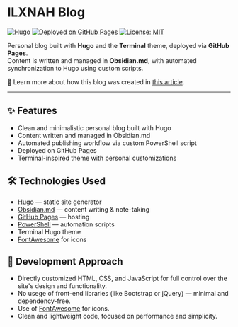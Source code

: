 # ILXNAH Blog

[![Hugo](https://img.shields.io/badge/Built%20with-Hugo-blue)](https://gohugo.io/)
[![Deployed on GitHub Pages](https://img.shields.io/badge/Deployed%20on-GitHub%20Pages-brightgreen)](https://pages.github.com/)
[![License: MIT](https://img.shields.io/badge/License-MIT-yellow.svg)](https://opensource.org/licenses/MIT)

Personal blog built with **Hugo** and the **Terminal** theme, deployed via **GitHub Pages**.  
Content is written and managed in **Obsidian.md**, with automated synchronization to Hugo using custom scripts.

📝 Learn more about how this blog was created in [this article](https://ilxnah.github.io/posts/creating-obsidian-blog/).

---

## ✨ Features

- Clean and minimalistic personal blog built with Hugo
- Content written and managed in Obsidian.md
- Automated publishing workflow via custom PowerShell script
- Deployed on GitHub Pages
- Terminal-inspired theme with personal customizations

## 🛠️ Technologies Used

- [Hugo](https://gohugo.io/) — static site generator
- [Obsidian.md](https://obsidian.md/) — content writing & note-taking
- [GitHub Pages](https://pages.github.com/) — hosting
- [PowerShell](https://learn.microsoft.com/en-us/powershell/) — automation scripts
- Terminal Hugo theme
- [FontAwesome](https://fontawesome.com/) for icons

## 🚀 Development Approach

- Directly customized HTML, CSS, and JavaScript for full control over the site's design and functionality.
- No usege of front-end libraries (like Bootstrap or jQuery) — minimal and dependency-free.
- Use of [FontAwesome](https://fontawesome.com/) for icons.
- Clean and lightweight code, focused on performance and simplicity.